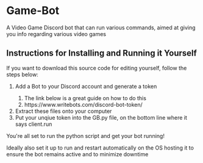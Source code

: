 # Game-Bot

A Video Game Discord bot that can run various commands, aimed at giving you info regarding various video games

<h2>Instructions for Installing and Running it Yourself</h2>
If you want to download this source code for editing yourself, follow the steps below:
<ol>
  <li>Add a Bot to your Discord account and generate a token </li>
    <ol>
      <li>The link below is a great guide on how to do this</li>
      <li>https://www.writebots.com/discord-bot-token/</li>
    </ol>
  <li>Extract these files onto your computer</li>
  <li>Put your unqiue token into the GB.py file, on the bottom line where it says client.run</li>
</ol> 

You're all set to run the python script and get your bot running!

Ideally also set it up to run and restart automatically on the OS hosting it to ensure the bot remains active and to minimize downtime

